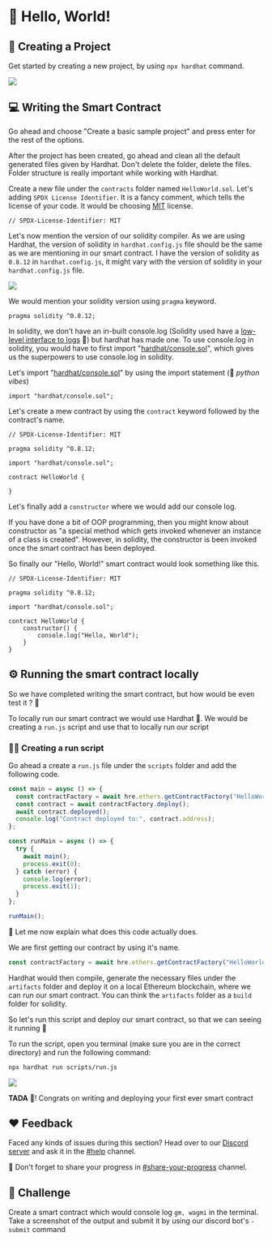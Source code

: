 # 👋 Hello, World!

## 🎉 Creating a Project

Get started by creating a new project, by using `npx hardhat` command.

![](https://imgur.com/MaXqkVq.png)

## 💻 Writing the Smart Contract

Go ahead and choose "Create a basic sample project" and press enter for the rest of the options.

After the project has been created, go ahead and clean all the default generated files given by Hardhat. Don't delete the folder, delete the files. Folder structure is really important while working with Hardhat.

Create a new file under the `contracts` folder named `HelloWorld.sol`. Let's adding `SPDX License Identifier`. It is a fancy comment, which tells the license of your code. It would be choosing [MIT](https://opensource.org/licenses/MIT) license.

```solidity
// SPDX-License-Identifier: MIT
```

Let's now mention the version of our solidity compiler. As we are using Hardhat, the version of solidity in `hardhat.config.js` file should be the same as we are mentioning in our smart contract. I have the version of solidity as `0.8.12` in `hardhat.config.js`, it might vary with the version of solidity in your `hardhat.config.js` file.

![](https://imgur.com/pqsSIXH.png)

We would mention your solidity version using `pragma` keyword.

```solidity
pragma solidity ^0.8.12;
```

In solidity, we don’t have an in-built console.log (Solidity used have a [low-level interface to logs](https://docs.soliditylang.org/en/v0.4.21/contracts.html#low-level-interface-to-logs) 👀) but hardhat has made one. To use console.log in solidity, you would have to first import "[hardhat/console.sol](https://github.com/NomicFoundation/hardhat/blob/master/packages/hardhat-core/console.sol)", which gives us the superpowers to use console.log in solidity.

Let's import "[hardhat/console.sol](https://github.com/NomicFoundation/hardhat/blob/master/packages/hardhat-core/console.sol)" by using the import statement (👀 _python vibes_)

```solidity
import "hardhat/console.sol";
```

Let's create a mew contract by using the `contract` keyword followed by the contract's name.

```solidity
// SPDX-License-Identifier: MIT

pragma solidity ^0.8.12;

import "hardhat/console.sol";

contract HelloWorld {

}
```

Let's finally add a `constructor` where we would add our console log.

If you have done a bit of OOP programming, then you might know about constructor as "a special method which gets invoked whenever an instance of a class is created". However, in solidity, the constructor is been invoked once the smart contract has been deployed.

So finally our "Hello, World!" smart contract would look something like this.

```solidity
// SPDX-License-Identifier: MIT

pragma solidity ^0.8.12;

import "hardhat/console.sol";

contract HelloWorld {
    constructor() {
        console.log("Hello, World");
    }
}
```

## ⚙ Running the smart contract locally

So we have completed writing the smart contract, but how would be even test it ? 🤔

To locally run our smart contract we would use Hardhat 🚀. We would be creating a `run.js` script and use that to locally run our script

### 🏃‍♂️ Creating a run script

Go ahead a create a `run.js` file under the `scripts` folder and add the following code.

```js
const main = async () => {
  const contractFactory = await hre.ethers.getContractFactory("HelloWorld");
  const contract = await contractFactory.deploy();
  await contract.deployed();
  console.log("Contract deployed to:", contract.address);
};

const runMain = async () => {
  try {
    await main();
    process.exit(0);
  } catch (error) {
    console.log(error);
    process.exit(1);
  }
};

runMain();
```

👀 Let me now explain what does this code actually does.

We are first getting our contract by using it's name.

```js
const contractFactory = await hre.ethers.getContractFactory("HelloWorld");
```

Hardhat would then compile, generate the necessary files under the `artifacts` folder and deploy it on a local Ethereum blockchain, where we can run our smart contract. You can think the `artifacts` folder as a `build` folder for solidity.

So let's run this script and deploy our smart contract, so that we can seeing it running 🚀

To run the script, open you terminal (make sure you are in the correct directory) and run the following command:

```bash
npx hardhat run scripts/run.js
```

![](https://imgur.com/tUQ7d2B.png)

**TADA** 🎉! Congrats on writing and deploying your first ever smart contract

## ❤ Feedback

Faced any kinds of issues during this section? Head over to our [Discord server](https://discord.gg/d2wSzvZ6nj) and ask it in the [#help](https://discord.com/channels/945288689876082709/945542160814604306) channel.

👀 Don't forget to share your progress in [#share-your-progress](https://discord.com/channels/945288689876082709/945542086025936947) channel.

## 💪 Challenge

Create a smart contract which would console log `gm, wagmi` in the terminal. Take a screenshot of the output and submit it by using our discord bot's `-submit` command
